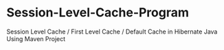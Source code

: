 # Session-Level-Cache-Program
Session Level Cache / First Level Cache / Default Cache in Hibernate Java Using Maven Project
